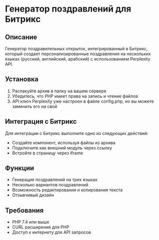# Генератор поздравлений для Битрикс

## Описание
Генератор поздравительных открыток, интегрированный в Битрикс, который создает персонализированные поздравления на нескольких языках (русский, английский, арабский) с использованием Perplexity API.

## Установка
1. Распакуйте архив в папку на вашем сервере
2. Убедитесь, что PHP имеет права на запись и чтение файлов
3. API ключ Perplexity уже настроен в файле config.php, но вы можете заменить его на свой

## Интеграция с Битрикс
Для интеграции с Битрикс выполните одно из следующих действий:
- Создайте компонент, используя файлы из архива
- Подключите как внешний модуль через ссылку
- Встройте в страницу через iframe

## Функции
- Генерация поздравлений на трех языках
- Несколько вариантов поздравлений
- Возможность редактирования и копирования текста
- Отзывчивый дизайн

## Требования
- PHP 7.4 или выше
- CURL расширение для PHP
- Доступ к интернету для API запросов
